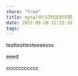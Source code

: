 ```yaml
---
share: "true"
title: mysql中CST时区的问题
date: 2022-09-28 22:22:10
tags: 
---
```


testtesttesteeeesss

eeed



ccccccccccc


